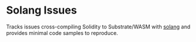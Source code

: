 # Solang Issues

Tracks issues cross-compiling Solidity to Substrate/WASM with [solang](https://github.com/hyperledger/solang) and provides minimal code samples to reproduce.
